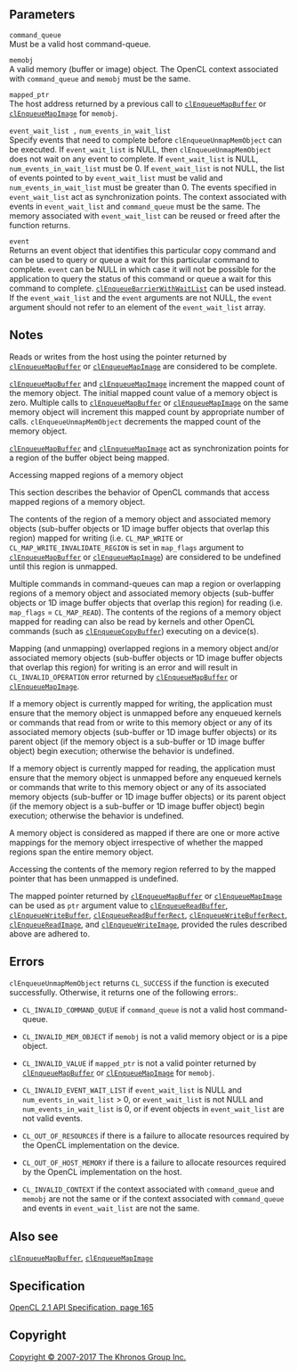 
## Parameters

`command_queue`  
Must be a valid host command-queue.

`memobj`  
A valid memory (buffer or image) object. The OpenCL context associated
with `command_queue` and `memobj` must be the same.

`mapped_ptr`  
The host address returned by a previous call to
[`clEnqueueMapBuffer`](clEnqueueMapBuffer.html) or
[`clEnqueueMapImage`](clEnqueueMapImage.html) for `memobj`.

`event_wait_list ,` `num_events_in_wait_list`  
Specify events that need to complete before `clEnqueueUnmapMemObject`
can be executed. If `event_wait_list` is NULL, then
`clEnqueueUnmapMemObject` does not wait on any event to complete. If
`event_wait_list` is NULL, `num_events_in_wait_list` must be 0. If
`event_wait_list` is not NULL, the list of events pointed to by
`event_wait_list` must be valid and `num_events_in_wait_list` must be
greater than 0. The events specified in `event_wait_list` act as
synchronization points. The context associated with events in
`event_wait_list` and `command_queue` must be the same. The memory
associated with `event_wait_list` can be reused or freed after the
function returns.

`event`  
Returns an event object that identifies this particular copy command and
can be used to query or queue a wait for this particular command to
complete. `event` can be NULL in which case it will not be possible for
the application to query the status of this command or queue a wait for
this command to complete.
[`clEnqueueBarrierWithWaitList`](clEnqueueBarrierWithWaitList.html) can
be used instead. If the `event_wait_list` and the `event` arguments are
not NULL, the `event` argument should not refer to an element of the
`event_wait_list` array.

## Notes

Reads or writes from the host using the pointer returned by
[`clEnqueueMapBuffer`](clEnqueueMapBuffer.html) or
[`clEnqueueMapImage`](clEnqueueMapImage.html) are considered to be
complete.

[`clEnqueueMapBuffer`](clEnqueueMapBuffer.html) and
[`clEnqueueMapImage`](clEnqueueMapImage.html) increment the mapped count
of the memory object. The initial mapped count value of a memory object
is zero. Multiple calls to
[`clEnqueueMapBuffer`](clEnqueueMapBuffer.html) or
[`clEnqueueMapImage`](clEnqueueMapImage.html) on the same memory object
will increment this mapped count by appropriate number of calls.
`clEnqueueUnmapMemObject` decrements the mapped count of the memory
object.

[`clEnqueueMapBuffer`](clEnqueueMapBuffer.html) and
[`clEnqueueMapImage`](clEnqueueMapImage.html) act as synchronization
points for a region of the buffer object being mapped.

Accessing mapped regions of a memory object

This section describes the behavior of OpenCL commands that access
mapped regions of a memory object.

The contents of the region of a memory object and associated memory
objects (sub-buffer objects or 1D image buffer objects that overlap this
region) mapped for writing (i.e. `CL_MAP_WRITE` or
`CL_MAP_WRITE_INVALIDATE_REGION` is set in `map_flags` argument to
[`clEnqueueMapBuffer`](clEnqueueMapBuffer.html) or
[`clEnqueueMapImage`](clEnqueueMapImage.html)) are considered to be
undefined until this region is unmapped.

Multiple commands in command-queues can map a region or overlapping
regions of a memory object and associated memory objects (sub-buffer
objects or 1D image buffer objects that overlap this region) for reading
(i.e. `map_flags` = `CL_MAP_READ`). The contents of the regions of a
memory object mapped for reading can also be read by kernels and other
OpenCL commands (such as
[`clEnqueueCopyBuffer`](clEnqueueCopyBuffer.html)) executing on a
device(s).

Mapping (and unmapping) overlapped regions in a memory object and/or
associated memory objects (sub-buffer objects or 1D image buffer objects
that overlap this region) for writing is an error and will result in
`CL_INVALID_OPERATION` error returned by
[`clEnqueueMapBuffer`](clEnqueueMapBuffer.html) or
[`clEnqueueMapImage`](clEnqueueMapImage.html).

If a memory object is currently mapped for writing, the application must
ensure that the memory object is unmapped before any enqueued kernels or
commands that read from or write to this memory object or any of its
associated memory objects (sub-buffer or 1D image buffer objects) or its
parent object (if the memory object is a sub-buffer or 1D image buffer
object) begin execution; otherwise the behavior is undefined.

If a memory object is currently mapped for reading, the application must
ensure that the memory object is unmapped before any enqueued kernels or
commands that write to this memory object or any of its associated
memory objects (sub-buffer or 1D image buffer objects) or its parent
object (if the memory object is a sub-buffer or 1D image buffer object)
begin execution; otherwise the behavior is undefined.

A memory object is considered as mapped if there are one or more active
mappings for the memory object irrespective of whether the mapped
regions span the entire memory object.

Accessing the contents of the memory region referred to by the mapped
pointer that has been unmapped is undefined.

The mapped pointer returned by
[`clEnqueueMapBuffer`](clEnqueueMapBuffer.html) or
[`clEnqueueMapImage`](clEnqueueMapImage.html) can be used as `ptr`
argument value to [`clEnqueueReadBuffer`](clEnqueueReadBuffer.html),
[`clEnqueueWriteBuffer`](clEnqueueWriteBuffer.html),
[`clEnqueueReadBufferRect`](clEnqueueReadBufferRect.html),
[`clEnqueueWriteBufferRect`](clEnqueueWriteBufferRect.html),
[`clEnqueueReadImage`](clEnqueueReadImage.html), and
[`clEnqueueWriteImage`](clEnqueueWriteImage.html), provided the rules
described above are adhered to.

## Errors

`clEnqueueUnmapMemObject` returns `CL_SUCCESS` if the function is
executed successfully. Otherwise, it returns one of the following
errors:.

-   `CL_INVALID_COMMAND_QUEUE` if `command_queue` is not a valid host
    command-queue.

-   `CL_INVALID_MEM_OBJECT` if `memobj` is not a valid memory object or
    is a pipe object.

-   `CL_INVALID_VALUE` if `mapped_ptr` is not a valid pointer returned
    by [`clEnqueueMapBuffer`](clEnqueueMapBuffer.html) or
    [`clEnqueueMapImage`](clEnqueueMapImage.html) for `memobj`.

-   `CL_INVALID_EVENT_WAIT_LIST` if `event_wait_list` is NULL and
    `num_events_in_wait_list` > 0, or `event_wait_list` is not NULL and
    `num_events_in_wait_list` is 0, or if event objects in
    `event_wait_list` are not valid events.

-   `CL_OUT_OF_RESOURCES` if there is a failure to allocate resources
    required by the OpenCL implementation on the device.

-   `CL_OUT_OF_HOST_MEMORY` if there is a failure to allocate resources
    required by the OpenCL implementation on the host.

-   `CL_INVALID_CONTEXT` if the context associated with `command_queue`
    and `memobj` are not the same or if the context associated with
    `command_queue` and events in `event_wait_list` are not the same.

## Also see

[`clEnqueueMapBuffer`](clEnqueueMapBuffer.html),
[`clEnqueueMapImage`](clEnqueueMapImage.html)

## Specification

[OpenCL 2.1 API Specification, page
165](https://www.khronos.org/registry/cl/specs/opencl-2.1.pdf#page=165)

## Copyright

[Copyright © 2007-2017 The Khronos Group Inc.](copyright.html)
